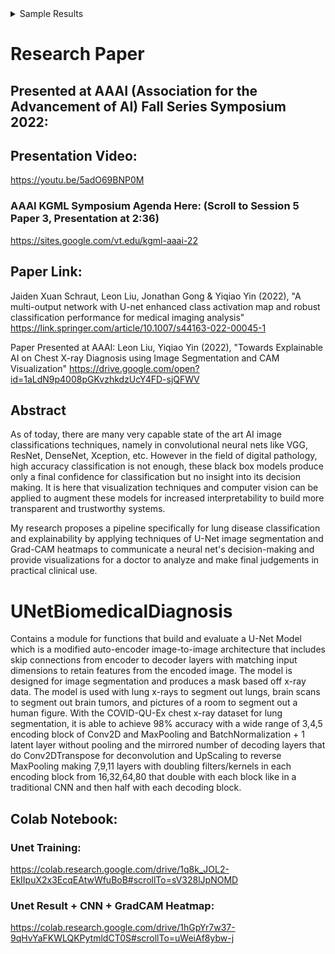 <details>

<summary>Sample Results</summary>

#### U-Net Ex:
<img width="800" alt="UNet(5E16F) Results" src="https://user-images.githubusercontent.com/103869590/202833418-8b14db95-2513-47ed-a7a0-4cd2bd049e7f.PNG">

#### GradCAM Heatmap Ex
<img width="430" alt="DenseNet201_Last_Img150" src="https://user-images.githubusercontent.com/103869590/179291908-def12ab5-6b3e-498d-9436-d2a57828effc.png">

</details>

# Research Paper 

## Presented at AAAI (Association for the Advancement of AI) Fall Series Symposium 2022:

## Presentation Video:
https://youtu.be/5adO69BNP0M

### AAAI KGML Symposium Agenda Here: (Scroll to Session 5 Paper 3, Presentation at 2:36)
https://sites.google.com/vt.edu/kgml-aaai-22 

## Paper Link: 
Jaiden Xuan Schraut, Leon Liu, Jonathan Gong & Yiqiao Yin (2022), "A multi-output network with U-net enhanced class activation map and robust classification performance for medical imaging analysis"
https://link.springer.com/article/10.1007/s44163-022-00045-1

Paper Presented at AAAI:
Leon Liu, Yiqiao Yin (2022), "Towards Explainable AI on Chest X-ray Diagnosis using Image Segmentation and CAM Visualization"
https://drive.google.com/open?id=1aLdN9p4008pGKvzhkdzUcY4FD-sjQFWV

## Abstract
As of today, there are many very capable state of the art AI image classifications techniques, namely in convolutional neural nets like VGG, ResNet, DenseNet, Xception, etc. However in the field of digital pathology, high accuracy classification is not enough, these black box models produce only a final confidence for classification but no insight into its decision making. It is here that visualization techniques and computer vision can be applied to augment these models for increased interpretability to build more transparent and trustworthy systems. 

My research proposes a pipeline specifically for lung disease classification and explainability by applying techniques of U-Net image segmentation and Grad-CAM heatmaps to communicate a neural net's decision-making and provide visualizations for a doctor to analyze and make final judgements in practical clinical use.

# UNetBiomedicalDiagnosis
Contains a module for functions that build and evaluate a U-Net Model which is a modified auto-encoder image-to-image architecture that includes skip connections from encoder to decoder layers with matching input dimensions to retain features from the encoded image. The model is designed for image segmentation and produces a mask based off x-ray data. The model is used with lung x-rays to segment out lungs, brain scans to segment out brain tumors, and pictures of a room to segment out a human figure. With the COVID-QU-Ex chest x-ray dataset for lung segmentation, it is able to achieve 98% accuracy with a wide range of 3,4,5 encoding block of Conv2D and MaxPooling and BatchNormalization + 1 latent layer without pooling and the mirrored number of decoding layers that do Conv2DTranspose for deconvolution and UpScaling to reverse MaxPooling making 7,9,11 layers with doubling filters/kernels in each encoding block from 16,32,64,80 that double with each block like in a traditional CNN and then half with each decoding block.

## Colab Notebook:
### Unet Training: 
https://colab.research.google.com/drive/1q8k_JOL2-EkIIpuX2x3EcqEAtwWfuBoB#scrollTo=sV328lJpNOMD 

### Unet Result + CNN + GradCAM Heatmap: 
https://colab.research.google.com/drive/1hGpYr7w37-9qHvYaFKWLQKPytmldCT0S#scrollTo=uWeiAf8ybw-j
